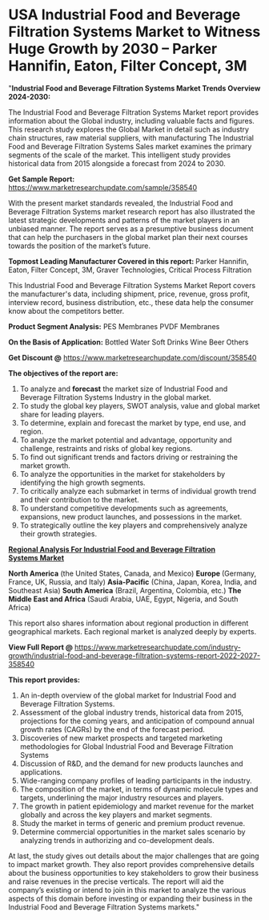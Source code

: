 # USA Industrial Food and Beverage Filtration Systems Market to Witness Huge Growth by 2030 – Parker Hannifin, Eaton, Filter Concept, 3M
"<strong>Industrial Food and Beverage Filtration Systems Market Trends Overview 2024-2030:</strong>

The Industrial Food and Beverage Filtration Systems Market report provides information about the Global industry, including valuable facts and figures. This research study explores the Global Market in detail such as industry chain structures, raw material suppliers, with manufacturing The Industrial Food and Beverage Filtration Systems Sales market examines the primary segments of the scale of the market. This intelligent study provides historical data from 2015 alongside a forecast from 2024 to 2030.

<strong>Get Sample Report:</strong> <a href=https://www.marketresearchupdate.com/sample/358540>https://www.marketresearchupdate.com/sample/358540</a>

With the present market standards revealed, the Industrial Food and Beverage Filtration Systems market research report has also illustrated the latest strategic developments and patterns of the market players in an unbiased manner. The report serves as a presumptive business document that can help the purchasers in the global market plan their next courses towards the position of the market’s future.

<strong>Topmost Leading Manufacturer Covered in this report:
</strong>Parker Hannifin, Eaton, Filter Concept, 3M, Graver Technologies, Critical Process Filtration

This Industrial Food and Beverage Filtration Systems Market Report covers the manufacturer's data, including shipment, price, revenue, gross profit, interview record, business distribution, etc., these data help the consumer know about the competitors better.

<strong>Product Segment Analysis:</strong>
PES Membranes
PVDF Membranes

<strong>On the Basis of Application:</strong>
Bottled Water
Soft Drinks
Wine
Beer
Others

<strong>Get Discount @</strong> <a href=https://www.marketresearchupdate.com/discount/358540>https://www.marketresearchupdate.com/discount/358540</a>

<strong><b>The objectives of the report are:</b></strong>

1) To analyze and <strong><strong>forecast</strong></strong> the market size of Industrial Food and Beverage Filtration Systems Industry in the global market.
2) To study the global key players, SWOT analysis, value and global market share for leading players.
3) To determine, explain and forecast the market by type, end use, and region.
4) To analyze the market potential and advantage, opportunity and challenge, restraints and risks of global key regions.
5) To find out significant trends and factors driving or restraining the market growth.
6) To analyze the opportunities in the market for stakeholders by identifying the high growth segments.
7) To critically analyze each submarket in terms of individual growth trend and their contribution to the market.
8) To understand competitive developments such as agreements, expansions, new product launches, and possessions in the market.
9) To strategically outline the key players and comprehensively analyze their growth strategies.

<strong><u><b>Regional Analysis For Industrial Food and Beverage Filtration Systems Market</b></u></strong>

<strong><b>North America</b></strong> (the United States, Canada, and Mexico)
<strong><b>Europe </b></strong>(Germany, France, UK, Russia, and Italy)
<strong><b>Asia-Pacific</b></strong> (China, Japan, Korea, India, and Southeast Asia)
<strong><b>South America</b></strong> (Brazil, Argentina, Colombia, etc.)
<strong><b>The Middle East and Africa</b></strong> (Saudi Arabia, UAE, Egypt, Nigeria, and South Africa)

This report also shares information about regional production in different geographical markets. Each regional market is analyzed deeply by experts.

<strong>View Full Report @</strong> <a href=https://www.marketresearchupdate.com/industry-growth/industrial-food-and-beverage-filtration-systems-report-2022-2027-358540>https://www.marketresearchupdate.com/industry-growth/industrial-food-and-beverage-filtration-systems-report-2022-2027-358540</a>

<strong>This report provides:</strong>

1) An in-depth overview of the global market for Industrial Food and Beverage Filtration Systems.
2) Assessment of the global industry trends, historical data from 2015, projections for the coming years, and anticipation of compound annual growth rates (CAGRs) by the end of the forecast period.
3) Discoveries of new market prospects and targeted marketing methodologies for Global Industrial Food and Beverage Filtration Systems
4) Discussion of R&amp;D, and the demand for new products launches and applications.
5) Wide-ranging company profiles of leading participants in the industry.
6) The composition of the market, in terms of dynamic molecule types and targets, underlining the major industry resources and players.
7) The growth in patient epidemiology and market revenue for the market globally and across the key players and market segments.
8) Study the market in terms of generic and premium product revenue.
9) Determine commercial opportunities in the market sales scenario by analyzing trends in authorizing and co-development deals.

At last, the study gives out details about the major challenges that are going to impact market growth. They also report provides comprehensive details about the business opportunities to key stakeholders to grow their business and raise revenues in the precise verticals. The report will aid the company’s existing or intend to join in this market to analyze the various aspects of this domain before investing or expanding their business in the Industrial Food and Beverage Filtration Systems markets."

